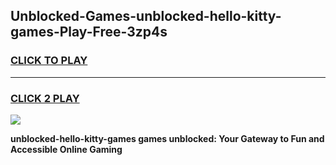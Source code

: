 
## Unblocked-Games-unblocked-hello-kitty-games-Play-Free-3zp4s
<h3>
<a href="https://premium76.site?title=unblocked-hello-kitty-games&ref=23A">CLICK TO PLAY</a></h3>
<hr>

<h3>
<a href="https://premium76.site?title=unblocked-hello-kitty-games&ref=23A">CLICK 2 PLAY</a>
  
</h3>

<a href="https://premium76.site?title=unblocked-hello-kitty-games&ref=23A"><img src="https://clearcache.store/games.png"></a>


**unblocked-hello-kitty-games games unblocked: Your Gateway to Fun and Accessible Online Gaming**

